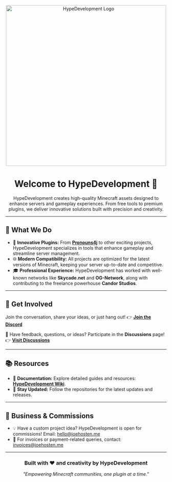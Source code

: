 <div align="center">
  <img src="https://assets.skyhawk.joehosten.me/jhdev/assets/HypeDev-trans.png" alt="HypeDevelopment Logo" width="500">
</div>

<h1 align="center">Welcome to <strong>HypeDevelopment</strong> 👋</h1>

<p align="center">
HypeDevelopment creates high-quality Minecraft assets designed to enhance servers and gameplay experiences. From free tools to premium plugins, we deliver innovative solutions built with precision and creativity.
</p>

---

## 🌟 What We Do

<ul>
  <li>🔧 <strong>Innovative Plugins:</strong> From <a href="https://github.com/hype-development/Pronouns4j"><strong>Pronouns4j</strong></a> to other exciting projects, HypeDevelopment specializes in tools that enhance gameplay and streamline server management.</li>
  <li>🌐 <strong>Modern Compatibility:</strong> All projects are optimized for the latest versions of Minecraft, keeping your server up-to-date and competitive.</li>
  <li>🎓 <strong>Professional Experience:</strong> HypeDevelopment has worked with well-known networks like <strong>Skycade.net</strong> and <strong>OG-Network</strong>, along with contributing to the freelance powerhouse <strong>Candor Studios</strong>.</li>
</ul>

---

## 🤝 Get Involved

<p>
  Join the conversation, share your ideas, or just hang out!  
  👉 <a href="https://discord.gg/gNTPAsJRZt"><strong>Join the Discord</strong></a>
</p>

<p>
  💬 Have feedback, questions, or ideas? Participate in the <strong>Discussions</strong> page!  
  👉 <a href="https://github.com/orgs/hype-development/discussions"><strong>Visit Discussions</strong></a>
</p>

---

## 📚 Resources

<ul>
  <li>📖 <strong>Documentation:</strong> Explore detailed guides and resources: <a href="https://wiki.joehosten.me"><strong>HypeDevelopment Wiki</strong></a>.</li>
  <li>🚀 <strong>Stay Updated:</strong> Follow the repositories for the latest updates and releases.</li>
</ul>

---

## 💼 Business & Commissions

<ul>
  <li>💡 Have a custom project idea? HypeDevelopment is open for commissions! Email: <a href="mailto:hello@joehosten.me">hello@joehosten.me</a></li>
  <li>📩 For invoices or payment-related queries, contact: <a href="mailto:invoices@joehosten.me">invoices@joehosten.me</a></li>
</ul>

---

<h3 align="center">Built with ❤️ and creativity by <strong>HypeDevelopment</strong></h3>

<p align="center">
  <em>"Empowering Minecraft communities, one plugin at a time."</em>
</p>
